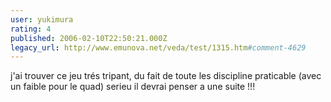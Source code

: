 ```yaml
---
user: yukimura
rating: 4
published: 2006-02-10T22:50:21.000Z
legacy_url: http://www.emunova.net/veda/test/1315.htm#comment-4629
---
```

j'ai trouver ce jeu trés tripant, du fait de toute les discipline praticable (avec un faible pour le quad) serieu il devrai penser a une suite !!!